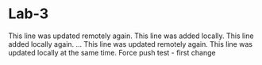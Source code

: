 # Lab-3
This line was updated remotely again.
This line was added locally.
This line added locally again.
...
This line was updated remotely again.
This line was updated locally at the same time.
Force push test - first change
